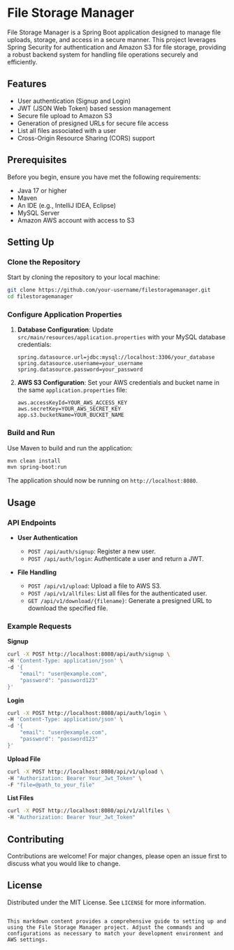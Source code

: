 
# File Storage Manager

File Storage Manager is a Spring Boot application designed to manage file uploads, storage, and access in a secure manner. This project leverages Spring Security for authentication and Amazon S3 for file storage, providing a robust backend system for handling file operations securely and efficiently.

## Features

- User authentication (Signup and Login)
- JWT (JSON Web Token) based session management
- Secure file upload to Amazon S3
- Generation of presigned URLs for secure file access
- List all files associated with a user
- Cross-Origin Resource Sharing (CORS) support

## Prerequisites

Before you begin, ensure you have met the following requirements:
- Java 17 or higher
- Maven
- An IDE (e.g., IntelliJ IDEA, Eclipse)
- MySQL Server
- Amazon AWS account with access to S3

## Setting Up

### Clone the Repository

Start by cloning the repository to your local machine:

```bash
git clone https://github.com/your-username/filestoragemanager.git
cd filestoragemanager
```

### Configure Application Properties

1. **Database Configuration**: Update `src/main/resources/application.properties` with your MySQL database credentials:

    ```properties
    spring.datasource.url=jdbc:mysql://localhost:3306/your_database
    spring.datasource.username=your_username
    spring.datasource.password=your_password
    ```

2. **AWS S3 Configuration**: Set your AWS credentials and bucket name in the same `application.properties` file:

    ```properties
    aws.accessKeyId=YOUR_AWS_ACCESS_KEY
    aws.secretKey=YOUR_AWS_SECRET_KEY
    app.s3.bucketName=YOUR_BUCKET_NAME
    ```

### Build and Run

Use Maven to build and run the application:

```bash
mvn clean install
mvn spring-boot:run
```

The application should now be running on `http://localhost:8080`.

## Usage

### API Endpoints

- **User Authentication**
    - `POST /api/auth/signup`: Register a new user.
    - `POST /api/auth/login`: Authenticate a user and return a JWT.

- **File Handling**
    - `POST /api/v1/upload`: Upload a file to AWS S3.
    - `POST /api/v1/allfiles`: List all files for the authenticated user.
    - `GET /api/v1/download/{filename}`: Generate a presigned URL to download the specified file.

### Example Requests

**Signup**

```bash
curl -X POST http://localhost:8080/api/auth/signup \
-H 'Content-Type: application/json' \
-d '{
    "email": "user@example.com",
    "password": "password123"
}'
```

**Login**

```bash
curl -X POST http://localhost:8080/api/auth/login \
-H 'Content-Type: application/json' \
-d '{
    "email": "user@example.com",
    "password": "password123"
}'
```

**Upload File**

```bash
curl -X POST http://localhost:8080/api/v1/upload \
-H "Authorization: Bearer Your_Jwt_Token" \
-F "file=@path_to_your_file"
```

**List Files**

```bash
curl -X POST http://localhost:8080/api/v1/allfiles \
-H "Authorization: Bearer Your_Jwt_Token"
```

## Contributing

Contributions are welcome! For major changes, please open an issue first to discuss what you would like to change.

## License

Distributed under the MIT License. See `LICENSE` for more information.
```

This markdown content provides a comprehensive guide to setting up and using the File Storage Manager project. Adjust the commands and configurations as necessary to match your development environment and AWS settings.